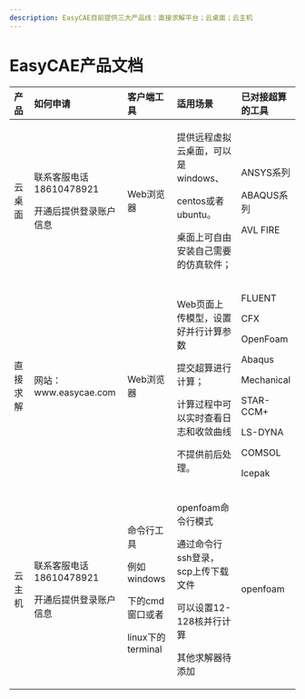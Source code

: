 ```yaml
---
description: EasyCAE目前提供三大产品线：直接求解平台；云桌面；云主机
---
```


# EasyCAE产品文档

<table>
  <thead>
    <tr>
      <th style="text-align:left">产品</th>
      <th style="text-align:left">如何申请</th>
      <th style="text-align:left">客户端工具</th>
      <th style="text-align:left">适用场景</th>
      <th style="text-align:left">已对接超算
        <br />的工具</th>
    </tr>
  </thead>
  <tbody>
    <tr>
      <td style="text-align:left">云桌面</td>
      <td style="text-align:left">
        <p>联系客服电话18610478921</p>
        <p>开通后提供登录账户信息</p>
      </td>
      <td style="text-align:left">Web浏览器</td>
      <td style="text-align:left">
        <p>提供远程虚拟云桌面，可以是windows、</p>
        <p>centos或者ubuntu。</p>
        <p>桌面上可自由安装自己需要的仿真软件；</p>
        <p></p>
      </td>
      <td style="text-align:left">
        <p>ANSYS系列</p>
        <p>ABAQUS系列</p>
        <p>AVL FIRE</p>
      </td>
    </tr>
    <tr>
      <td style="text-align:left">直接求解</td>
      <td style="text-align:left">网站：www.easycae.com</td>
      <td style="text-align:left">Web浏览器</td>
      <td style="text-align:left">
        <p>Web页面上传模型，设置好并行计算参数</p>
        <p>提交超算进行计算；</p>
        <p>计算过程中可以实时查看日志和收敛曲线</p>
        <p>不提供前后处理。</p>
      </td>
      <td style="text-align:left">
        <p>FLUENT</p>
        <p>CFX</p>
        <p>OpenFoam</p>
        <p>Abaqus</p>
        <p>Mechanical</p>
        <p>STAR-CCM+</p>
        <p>LS-DYNA</p>
        <p>COMSOL</p>
        <p>Icepak</p>
      </td>
    </tr>
    <tr>
      <td style="text-align:left">云主机</td>
      <td style="text-align:left">
        <p>联系客服电话18610478921</p>
        <p>开通后提供登录账户信息</p>
      </td>
      <td style="text-align:left">
        <p>命令行工具</p>
        <p>例如windows</p>
        <p>下的cmd窗口或者</p>
        <p>linux下的terminal</p>
      </td>
      <td style="text-align:left">
        <p>openfoam命令行模式</p>
        <p>通过命令行ssh登录，scp上传下载文件</p>
        <p>可以设置12-128核并行计算</p>
        <p>其他求解器待添加</p>
      </td>
      <td style="text-align:left">openfoam</td>
    </tr>
  </tbody>
</table>





